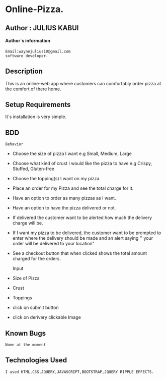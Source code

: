 # Online-Pizza.

## Author : JULIUS KABUI

#### Author`s information
    Email:waynejulius10@gmail.com
    software developer.


## Description
This is an online-web app where customers can comfortably order pizza at the comfort of there home.

## Setup Requirements
It`s installation is very simple.

## BDD
    Behavior
* Choose the size of pizza I want e.g Small, Medium, Large
* Choose what kind of crust I would like the pizza to have e.g Crispy, Stuffed, Gluten-free
* Choose the topping(s) I want on my pizza.
* Place an order for my Pizza and see the total charge for it.
* Have an option to order as many pizzas as I want.
* Have an option to have the pizza delivered or not.
* If delivered the customer want to be alerted how much the delivery charge will be.
* If I want my pizza to be delivered, the customer want to be prompted to enter where the delivery should be made and an alert saying '' your order will be delivered to your location"
* See a checkout button that when clicked shows the total amount charged for the orders.

    Input
* Size of Pizza
* Crust
* Toppings
* click on submit button
* click on derivery clickable Image

## Known Bugs
    None at the moment

## Technologies Used
    I used HTML,CSS,JQUERY,JAVASCRIPT,BOOTSTRAP,JQUERY RIPPLE EFFECTS.